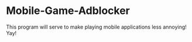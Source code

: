 # Mobile-Game-Adblocker
This program will serve to make playing mobile applications less annoying!  Yay!

